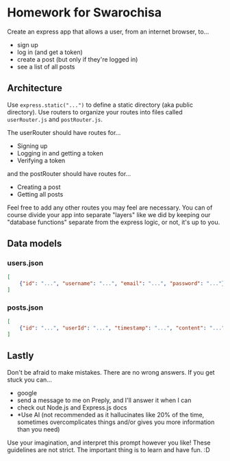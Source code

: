 # Homework for Swarochisa

Create an express app that allows a user, from an internet browser, to...

- sign up
- log in (and get a token)
- create a post (but only if they're logged in)
- see a list of all posts

## Architecture

Use `express.static("...")` to define a static directory (aka public directory).
Use routers to organize your routes into files called `userRouter.js` and `postRouter.js`.

The userRouter should have routes for...

- Signing up
- Logging in and getting a token
- Verifying a token

and the postRouter should have routes for...

- Creating a post
- Getting all posts

Feel free to add any other routes you may feel are necessary.
You can of course divide your app into separate "layers" like we did by keeping our "database functions" separate from the express logic, or not, it's up to you.

## Data models

### users.json
```json
[
	{"id": "...", "username": "...", "email": "...", "password": "..."}
]
```

### posts.json
```json
[
	{"id": "...", "userId": "...", "timestamp": "...", "content": "..."}
]
```

## Lastly

Don't be afraid to make mistakes. There are no wrong answers. If you get stuck you can...

- google
- send a message to me on Preply, and I'll answer it when I can
- check out Node.js and Express.js docs
- *Use AI (not recommended as it hallucinates like 20% of the time, sometimes overcomplicates things and/or gives you more information than you need)

Use your imagination, and interpret this prompt however you like! These guidelines are not strict. The important thing is to learn and have fun. :D